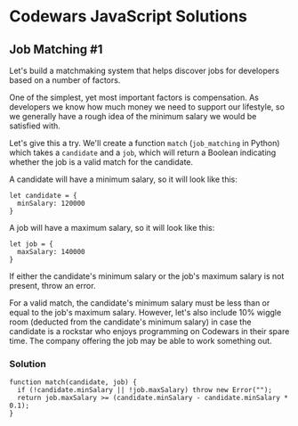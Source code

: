 # Codewars JavaScript Solutions

## Job Matching #1

Let's build a matchmaking system that helps discover jobs for developers based on a number of factors.

One of the simplest, yet most important factors is compensation. As developers we know how much money we need to support our lifestyle, so we generally have a rough idea of the minimum salary we would be satisfied with.

Let's give this a try. We'll create a function `match` (`job_matching` in Python) which takes a `candidate` and a `job`, which will return a Boolean indicating whether the job is a valid match for the candidate.

A candidate will have a minimum salary, so it will look like this:

```
let candidate = {
  minSalary: 120000
}
```

A job will have a maximum salary, so it will look like this:

```
let job = {
  maxSalary: 140000
}
```

If either the candidate's minimum salary or the job's maximum salary is not present, throw an error.

For a valid match, the candidate's minimum salary must be less than or equal to the job's maximum salary. However, let's also include 10% wiggle room (deducted from the candidate's minimum salary) in case the candidate is a rockstar who enjoys programming on Codewars in their spare time. The company offering the job may be able to work something out.

### Solution

```
function match(candidate, job) {
  if (!candidate.minSalary || !job.maxSalary) throw new Error("");
  return job.maxSalary >= (candidate.minSalary - candidate.minSalary * 0.1);
}
```
